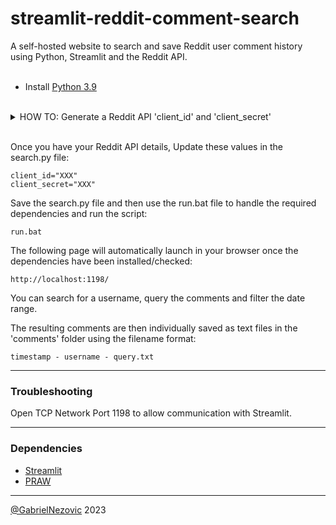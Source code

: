 # streamlit-reddit-comment-search
 A self-hosted website to search and save Reddit user comment history using Python, Streamlit and the Reddit API.
<br>
<br>
* Install [Python 3.9](https://www.python.org/downloads/release/python-390/)
<br>
<details>
<summary>HOW TO: Generate a Reddit API 'client_id' and 'client_secret'</summary>
 

 1. Click on Create a new app in the Reddit app console: https://www.reddit.com/prefs/apps
 2. Name the app 'Reddit Comment Search'
 3. Select 'Script' from the list of radio buttons
 4. Add the description 'A python script to search through Reddit comment history."
 5. Use your public IP address as the 'About URL' and the 'Redirect URI'
 6. Confirm your status as a human
 7. The client_id will be the short-ish string of random characters underneath the name of the application
 8. The client_secret will be the "secret" listed under the application when you click on edit application
</details>

<br>


Once you have your Reddit API details, Update these values in the search.py file:
```
client_id="XXX"
client_secret="XXX"
```

Save the search.py file and then use the run.bat file to handle the required dependencies and run the script:
```
run.bat
```

The following page will automatically launch in your browser once the dependencies have been installed/checked:
```
http://localhost:1198/
```

You can search for a username, query the comments and filter the date range.

The resulting comments are then individually saved as text files in the 'comments' folder using the filename format:
```
timestamp - username - query.txt
```

___
<h3>Troubleshooting</h3>

Open TCP Network Port 1198 to allow communication with Streamlit.


___
<h3>Dependencies</h3>

* [Streamlit](https://pypi.org/project/Streamlit/)
* [PRAW](https://pypi.org/project/praw/)

___

[@GabrielNezovic](https://github.com/GabrielNezovic) 2023
